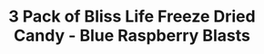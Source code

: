 ---
title:  3 Pack of Bliss Life Freeze Dried Candy - Blue Raspberry Blasts
name: 3 Pack of Bliss Life Freeze Dried Candy - Blue Raspberry Blasts
description: 3 Pack of Bliss Life Freeze Dried Candy - Blue Raspberry Blasts
price: $29.99
imageUrl: ["/assets/images/snackboxes/fd6/fd6-1.jpg", "/assets/images/snackboxes/fd6/fd6-2.jpg", "/assets/images/snackboxes/fd6/fd6-3.jpg", "/assets/images/snackboxes/fd6/fd6-4.jpg"]
tags: -product
imageAlt: "Variety sample pack of freeze dried candies"
---